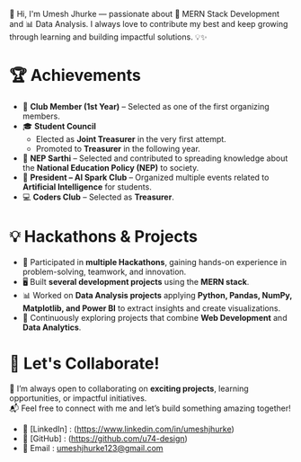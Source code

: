👋 Hi, I'm Umesh Jhurke — passionate about 🚀 MERN Stack Development and 📊 Data Analysis. I always love to contribute my best and keep growing through learning and building impactful solutions. 💡✨
# 🏆 Achievements

- 👥 **Club Member (1st Year)** – Selected as one of the first organizing members.  
- 🎓 **Student Council**  
  - Elected as **Joint Treasurer** in the very first attempt.  
  - Promoted to **Treasurer** in the following year.  
- 📖 **NEP Sarthi** – Selected and contributed to spreading knowledge about the **National Education Policy (NEP)** to society.  
- 🤖 **President – AI Spark Club** – Organized multiple events related to **Artificial Intelligence** for students.  
- 💻 **Coders Club** – Selected as **Treasurer**.  


# 💡 Hackathons & Projects

- 🚀 Participated in **multiple Hackathons**, gaining hands-on experience in problem-solving, teamwork, and innovation.  
- 🖥️ Built **several development projects** using the **MERN stack**.  
- 📊 Worked on **Data Analysis projects** applying **Python, Pandas, NumPy, Matplotlib, and Power BI** to extract insights and create visualizations.  
- 🔗 Continuously exploring projects that combine **Web Development** and **Data Analytics**.  


# 🤝 Let's Collaborate!

🌟 I’m always open to collaborating on **exciting projects**, learning opportunities, or impactful initiatives.  
📬 Feel free to connect with me and let’s build something amazing together!  

- 💼 [LinkedIn] : (https://www.linkedin.com/in/umeshjhurke)  
- 🐙 [GitHub] : (https://github.com/u74-design)  
- 📧 Email : umeshjhurke123@gmail.com
